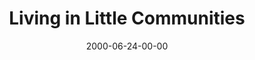 ---
layout: message
category: message
series: "Doing Life Together"
title: "Living in Little Communities "
date: 2000-06-24-00-00
message_id: 371
---
